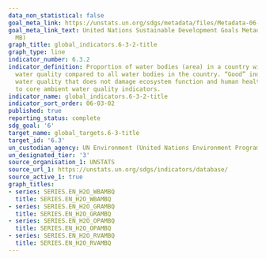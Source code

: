 ```yaml
---
data_non_statistical: false
goal_meta_link: https://unstats.un.org/sdgs/metadata/files/Metadata-06-03-02.pdf
goal_meta_link_text: United Nations Sustainable Development Goals Metadata (PDF 4.0
  MB)
graph_title: global_indicators.6-3-2-title
graph_type: line
indicator_number: 6.3.2
indicator_definition: Proportion of water bodies (area) in a country with good ambient
  water quality compared to all water bodies in the country. “Good” indicates an ambient
  water quality that does not damage ecosystem function and human health according
  to core ambient water quality indicators.
indicator_name: global_indicators.6-3-2-title
indicator_sort_order: 06-03-02
published: true
reporting_status: complete
sdg_goal: '6'
target_name: global_targets.6-3-title
target_id: '6.3'
un_custodian_agency: UN Environment (United Nations Environment Programme)
un_designated_tier: '3'
source_organisation_1: UNSTATS
source_url_1: https://unstats.un.org/sdgs/indicators/database/
source_active_1: true
graph_titles:
- series: SERIES.EN_H2O_WBAMBQ
  title: SERIES.EN_H2O_WBAMBQ
- series: SERIES.EN_H2O_GRAMBQ
  title: SERIES.EN_H2O_GRAMBQ
- series: SERIES.EN_H2O_OPAMBQ
  title: SERIES.EN_H2O_OPAMBQ
- series: SERIES.EN_H2O_RVAMBQ
  title: SERIES.EN_H2O_RVAMBQ
---
```

